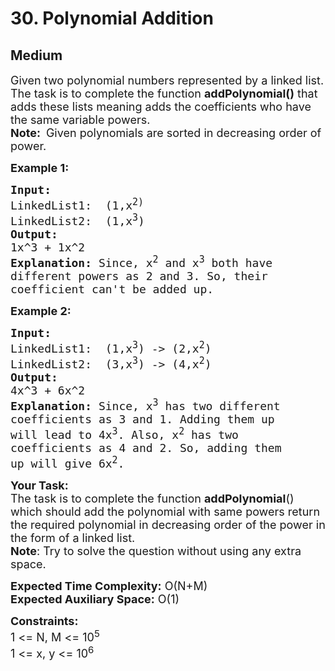 # 30. Polynomial Addition
## Medium 
<div class="problem-statement">
                <p></p><p><span style="font-size:18px">Given two polynomial numbers represented by a linked list. The task is to complete the function <strong>addPolynomial()</strong>&nbsp;that adds these lists meaning&nbsp;adds the coefficients who have the same variable powers.<br>
<strong>Note:</strong>&nbsp;</span>&nbsp;<span style="font-size:18px">G</span><span style="font-size:18px">iven polynomials are sorted in decreasing order of power.</span></p>

<p><span style="font-size:18px"><strong>Example 1:</strong></span></p>

<pre><span style="font-size:18px"><strong>Input:
</strong>LinkedList1:  (1,x<sup>2) </sup>
LinkedList2:  (1,x<sup>3</sup>)
<strong>Output:
</strong>1x^3 + 1x^2
<strong>Explanation: </strong>Since, x<sup>2</sup> and x<sup>3</sup> both have
different powers as 2 and 3. So, their
coefficient can't be added up.</span>
</pre>

<p><span style="font-size:18px"><strong>Example 2:</strong></span></p>

<pre><span style="font-size:18px"><strong>Input:
</strong>LinkedList1:  (1,x<sup>3</sup>) -&gt; (2,x<sup>2</sup>)
LinkedList2:  (3,x<sup>3</sup>) -&gt; (4,x<sup>2</sup>)
<strong>Output:
</strong>4x^3&nbsp;+ 6x^2
<strong>Explanation: </strong>Since, x<sup>3</sup> has two different
coefficients as 3 and 1. Adding them up
will lead to 4x<sup>3</sup>. Also, x<sup>2</sup> has two
coefficients as 4 and 2. So, adding them
up will give 6x<sup>2</sup>.</span></pre>

<p><span style="font-size:18px"><strong>Your Task:</strong><br>
The task is to complete the function&nbsp;<strong>addPolynomial</strong>() which should add the polynomial with same powers&nbsp;return the required polynomial in decreasing order of the power in the form of a linked list.<br>
<strong>Note</strong>: Try to solve the question without using any extra space.</span></p>

<p><span style="font-size:18px"><strong>Expected Time Complexity:</strong>&nbsp;O(N+M)<br>
<strong>Expected Auxiliary Space:</strong>&nbsp;O(1)</span></p>

<p><span style="font-size:18px"><strong>Constraints:</strong><br>
1 &lt;= N, M &lt;= 10<sup>5</sup><br>
1 &lt;= x, y &lt;= 10<sup>6</sup></span></p>
 <p></p>
            </div>